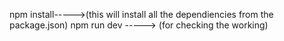 npm install----->(this will install all the dependiencies from the package.json)
npm run dev -----> (for checking the working)
